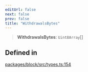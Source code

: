 ```yaml
---
editUrl: false
next: false
prev: false
title: "WithdrawalsBytes"
---
```


> **WithdrawalsBytes**: `Uint8Array`[]

## Defined in

[packages/block/src/types.ts:154](https://github.com/evmts/tevm-monorepo/blob/main/packages/block/src/types.ts#L154)
